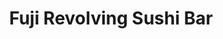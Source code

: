 ---
layout: place
title: Fuji Revolving Sushi Bar
permalink: /california/los-alamitos/fuji-revolving-sushi-bar.html
stateAbbr: CA
stateName: California
cityName: Los Alamitos
seo:
  type: restaurant
  links: null
place_id: ChIJQ5EmQ8Iu3YARrLRkgI2U86c
photos:
  - name: >-
      places/ChIJQ5EmQ8Iu3YARrLRkgI2U86c/photos/AeeoHcLfeVcKl7le3EMbR1Z3YcmQIfuyG53_uYDtdAsrwPLbYu_z6CdhubYpyowBCmLyWJrRZIFMnUNe2ZF313l_A0VNxxHJILcrMeN54rLNqD38CO0hmVE9PqoB3Ydrt4SJDvggqhG2Uf_sNFTbIF78ClM-17pV95D9Ftfdw6QMs5T0MPOn8S3HEYFiR28ag96OjRXgx7tJC8avIkxmSCSlUhlH_9KIwaiCv5cn3dsf9Oj4WRaaS9HCP8trEGh-W2Eb5jzQLtuiCChOB-Hh9-Zr_imOUg3HTLL_319_4Qwfo5KdxUYVWy_ffRNuqsBO3V0MumYRaOTDtSGCMObaDvL-O423GfbOTBfVQMUfYXVeiim68xOx9XLDKUo94Se2P6vKDrgB7Py9tjSXWF3svwwzeAQrslcZCslceDtWlgbqubmTrP3h
    widthPx: 4160
    heightPx: 2080
    authorAttributions:
      - displayName: John Wypick
        uri: https://maps.google.com/maps/contrib/104601956058179019470
        photoUri: >-
          https://lh3.googleusercontent.com/a-/ALV-UjW5ljXQPO7ImuUHhR1itIgV2tusGkLEfZteUA0mOdireJtus6xy=s100-p-k-no-mo
    flagContentUri: >-
      https://www.google.com/local/imagery/report/?cb_client=maps_api_places.places_api&image_key=!1e10!2sCIHM0ogKEICAgICkyLbsigE&hl=en-US
    googleMapsUri: >-
      https://www.google.com/maps/place//data=!3m4!1e2!3m2!1sCIHM0ogKEICAgICkyLbsigE!2e10!4m2!3m1!1s0x80dd2ec243269143:0xa7f3948d8064b4ac
  - name: >-
      places/ChIJQ5EmQ8Iu3YARrLRkgI2U86c/photos/AeeoHcIg3tzHM2-AH_7UUj2BqRqSD8Hb33CouPR9mKERqps9Tx1VvmuHVdezT-UGbqEH8ehP8U9H5PVkSqCPsscWW8Hxjm2XjHxCVW3h09LG82NiGyRdypR1N7pcK9BUwRa4TnIWISfA9LoQQpKmgPJNRZVzVKLxg57snfHUP89yeLzZbCmYx4zZaHrlUiIlT0Fcb7WObtV8BtGdRRkfr2hRohpjbPxWTIBt9osp1Thjzd6gB7XjeB-bfDZtniac8WqXWeZgmQFPVYZsqfHcdoVhAAr-Um_xpLlPJKWN_Mx6aSH3xAr8gY6pg2Mbn-oBglhQPIC-P3dQjknkUj0z9YSKa6sJwxsgEdx9mrUtKK1fDqWJMXsZ9YCmIchAIUiiB9IGt2wkvx3tExbA-fqfEsabmIW0PyuGdqcBAXEDHLlDK4lQ85qZ
    widthPx: 4000
    heightPx: 2252
    authorAttributions:
      - displayName: Maria Zawadzki
        uri: https://maps.google.com/maps/contrib/104474479164928306340
        photoUri: >-
          https://lh3.googleusercontent.com/a-/ALV-UjXNZKO57LHw3oxVXyd2hCmG_LfEaumBCIroWgMjXafNbV9VuYtW=s100-p-k-no-mo
    flagContentUri: >-
      https://www.google.com/local/imagery/report/?cb_client=maps_api_places.places_api&image_key=!1e10!2sCIHM0ogKEICAgIDHwKHI1gE&hl=en-US
    googleMapsUri: >-
      https://www.google.com/maps/place//data=!3m4!1e2!3m2!1sCIHM0ogKEICAgIDHwKHI1gE!2e10!4m2!3m1!1s0x80dd2ec243269143:0xa7f3948d8064b4ac
  - name: >-
      places/ChIJQ5EmQ8Iu3YARrLRkgI2U86c/photos/AeeoHcKk-ejAwTEkHUJHdKGwSxY3CnZh_Z6Lvux1jndlQapSnFQ3jZOFvpzilq4OtbmzaVyUjM55G9Sv10Fi8pRicb-i27JVU-oc6Ueov9IANG74i3NUWHPMDfy0v14ef4FaZvkCffPdVnTjJHRbPzWRwzRtJNOGzrXESz-DVdITHGNR096FuGAp65Xz-4pcASipJXSTfFoG0-YrDzwZfbOdxYmwRLo1ZJvcQV2k8SwpHsAFfAmmvYx57i2Wix7fgZyRZMZY4y0Xct1pZL-2JfgtlsWBuGaPK4Qp90wnHD7jSvTmdplHZvBjcnHdc48mR8-oIpKBLk_Hy8cLeqH0cWjwz8yHSZOQUsVBtqZXl4JUPc6mQYB8ALoke7ZiMIR9WZm830i65mFQFmy61vNFVZWUQAMmUq2ridF6fj1dy5dhMZnoeT0s
    widthPx: 4000
    heightPx: 3000
    authorAttributions:
      - displayName: Kendra Vasquez
        uri: https://maps.google.com/maps/contrib/105615803757525206919
        photoUri: >-
          https://lh3.googleusercontent.com/a/ACg8ocLA-JUxZ0SgtCgT8S1tJQw1BG5NbZUHrgDP2o5-sbKggpsIH0s=s100-p-k-no-mo
    flagContentUri: >-
      https://www.google.com/local/imagery/report/?cb_client=maps_api_places.places_api&image_key=!1e10!2sCIHM0ogKEICAgICboqinogE&hl=en-US
    googleMapsUri: >-
      https://www.google.com/maps/place//data=!3m4!1e2!3m2!1sCIHM0ogKEICAgICboqinogE!2e10!4m2!3m1!1s0x80dd2ec243269143:0xa7f3948d8064b4ac
  - name: >-
      places/ChIJQ5EmQ8Iu3YARrLRkgI2U86c/photos/AeeoHcLTXEYZnGrHlWohkouyyMTT6clkNprYL8uGWjkZOS1b0pcN4V9pDdqei6fKh28x7OJhkGCbgKWo-W117qpVvwIP_eoWM_KUI_YvehiZTWzxZG_kRBpZTfFRNPA3rkCajHwmxBezjQmP2QM6uVj1ZTd8xJzbJCEyENhZw_b1YXSkGez7Cf0Wj3x0LEq1EgsBGoyLTsK8Uz1TKMTFlevo99XAkC6Oede_vLqaRYUz13FugJOjk1238zFnjw1NThsqUJx73YMySUKs4Mg6Cvpm9ZOtEjY2-WhEN1du65rpHq5Ms_1wnYNNLfmF_lN1iVgD4qDxhDLWW5GAZZUP4h2A0ZY5OPaub5TXwHPpDAeavc1sM-rs3-UtRC-b8houby1rjtZcTtwldmqUPKeWt0gocgy2DKKCMtudVvevO7YwVaIs9Q
    widthPx: 2731
    heightPx: 2617
    authorAttributions:
      - displayName: WT Jen
        uri: https://maps.google.com/maps/contrib/115089700061815371333
        photoUri: >-
          https://lh3.googleusercontent.com/a-/ALV-UjV6vnV9UIirIQUV223auH775vrDDj8Bn7LKVi40yOKHGBtaG14=s100-p-k-no-mo
    flagContentUri: >-
      https://www.google.com/local/imagery/report/?cb_client=maps_api_places.places_api&image_key=!1e10!2sCIHM0ogKEICAgIDFiqXGCw&hl=en-US
    googleMapsUri: >-
      https://www.google.com/maps/place//data=!3m4!1e2!3m2!1sCIHM0ogKEICAgIDFiqXGCw!2e10!4m2!3m1!1s0x80dd2ec243269143:0xa7f3948d8064b4ac
  - name: >-
      places/ChIJQ5EmQ8Iu3YARrLRkgI2U86c/photos/AeeoHcIDbdNZ7gdEkLyzsxwhp5zbzO0tPJI_sRbaCHxUsVuPwVIqzt8oW8KYCGJ1s1FHtBYV9u-Emwd4Cysp9zJXv7O4b_NVFhTge8Yt6S7hcX0JJJbPJ6Srk6wmm3R0t3T-j2ClR4rTa0xsV65lJKY1UXllG2N-vYl_EuOklyQyRQc4_8W72qSSGpm8yUm_ayeP1zrkZOMef8LcI_yYsdaSQzcIeNrNKRuh5i6dsJaNfwrIiYcxaZ2gH9mPpo4ehCKZlAEM8FxZ8vbEoQd88RSVgxCHTAk9EQiWeqCbqkcONdhpC9pVLFYLjlT3OiyViq8eMHNvc0t08ttDGP_pYlm_YBxMJw8-T7h_RoaU-XAvBUfY3DF34C2P5EzRGqlNncWOCpyZFiPpOIKiEOhepZFPrTDENEixXcm-1YwkOo7hqKhVX3PK
    widthPx: 3024
    heightPx: 4032
    authorAttributions:
      - displayName: Lynn Kreis Burr
        uri: https://maps.google.com/maps/contrib/104175156626980164132
        photoUri: >-
          https://lh3.googleusercontent.com/a/ACg8ocKRGSzq1yfI8J6RZilxecDRHcp8bbN4HyWkY1NQt7O9kqbsMOJE=s100-p-k-no-mo
    flagContentUri: >-
      https://www.google.com/local/imagery/report/?cb_client=maps_api_places.places_api&image_key=!1e10!2sCIHM0ogKEICAgIDLopzCvQE&hl=en-US
    googleMapsUri: >-
      https://www.google.com/maps/place//data=!3m4!1e2!3m2!1sCIHM0ogKEICAgIDLopzCvQE!2e10!4m2!3m1!1s0x80dd2ec243269143:0xa7f3948d8064b4ac
  - name: >-
      places/ChIJQ5EmQ8Iu3YARrLRkgI2U86c/photos/AeeoHcImD5MYQefdKepq3VZL1TfHJfpijceH7yRhdiYILk17-Dhad4u7WHJZOIWgnoakjG3Nxtz5wct9ZQZ4dvA7PKjo3on9ND-Gu2U9Gi5fOQblfT2mZmyPHryttTdb6Fmu2M6dvOMLHqA6tKdGW83qc73OTzhbf1cdbSnfntfFs46evjizqrkl-NvpdBl_snQ-tq8Vjf_yQ6IWmZAYptsvWnGW5rc1Ki5Oumzqt3_rt1Apne4qaaWEcQ5hTNO94njsF1xcFJ4BmjeBknPXsdTUi6eX8_3HFqdL9CFwrOt8_rTu8oXevkUE3my8y5o5tIg890nKtqRbgqr2A8J9JE4wLBkrmXLn0SIpsIndr1efogdgk8ZNhqO0dZVWljgViXea0SMOszf06oznoOUA8lE0Scz--q7_MWiTzP0e-qQi0B0JSYAl
    widthPx: 3000
    heightPx: 4000
    authorAttributions:
      - displayName: Truc Bui (Bella)
        uri: https://maps.google.com/maps/contrib/114664373571362147753
        photoUri: >-
          https://lh3.googleusercontent.com/a-/ALV-UjWjgGPw7CZJjAmjrSrsG07V1_XIuJRcMsfDqlmHVSx6alEyoTSl0A=s100-p-k-no-mo
    flagContentUri: >-
      https://www.google.com/local/imagery/report/?cb_client=maps_api_places.places_api&image_key=!1e10!2sCIHM0ogKEICAgICfsY_ongE&hl=en-US
    googleMapsUri: >-
      https://www.google.com/maps/place//data=!3m4!1e2!3m2!1sCIHM0ogKEICAgICfsY_ongE!2e10!4m2!3m1!1s0x80dd2ec243269143:0xa7f3948d8064b4ac
  - name: >-
      places/ChIJQ5EmQ8Iu3YARrLRkgI2U86c/photos/AeeoHcIxBBd1yNbPXEECJvXJs5dnh8yxYe2P3lvu1sMMffCpt9x0RSjHqq0vuXTKHchJQ6S3NrmpbwOU54pbMRmFpl7FnQog9-_hNXQ1goznLoNYXuCSgyL0ozKO-Yj1Rulh2SidFauYO-M0evOlNtMV-UY_7xuSGleXnNBawUA_jaQIuqBFmXI77PsgyIaXxvXm9q7vAP-w_--Pa_Uv5YlOTGLb83hLkFGaOQoPadXiVqxpD0TmUHJk4PcuKR-NqZWuyvUQrL6c0DvDqT4VrjB_E3yTz1ZBChBQlLn_EJ3kXPU0emxRteimrlL8cpGvZ5JmsnJh3hzgM2dzQjCsJvm5EyJOIfdLzSh9cp3q1Z0P_1JenmVTLO4h430YncPchHcgx969V7G0A2bbuv6jJJKGmenD-0I82Y4bImDJVojrfUojX3Ty
    widthPx: 4160
    heightPx: 3120
    authorAttributions:
      - displayName: Joshua Vogt
        uri: https://maps.google.com/maps/contrib/117489282624172516026
        photoUri: >-
          https://lh3.googleusercontent.com/a-/ALV-UjVY1y4BZlu_KMK2g8Dztjum-s17HsBu51VfmR4WAzWwM6YE7oRNpQ=s100-p-k-no-mo
    flagContentUri: >-
      https://www.google.com/local/imagery/report/?cb_client=maps_api_places.places_api&image_key=!1e10!2sCIHM0ogKEICAgIC6gLDjwgE&hl=en-US
    googleMapsUri: >-
      https://www.google.com/maps/place//data=!3m4!1e2!3m2!1sCIHM0ogKEICAgIC6gLDjwgE!2e10!4m2!3m1!1s0x80dd2ec243269143:0xa7f3948d8064b4ac
  - name: >-
      places/ChIJQ5EmQ8Iu3YARrLRkgI2U86c/photos/AeeoHcJqCcdXDkAtwrdVlb1MJtUY5pdbXMJU6XN5G6oF8dYnJbqy3tPunQjXyywGbgQJzPZiGEHcbutnTnwb_J9TwDdZIvuLnpATwM5yvLg6A94aUSeBqr9ULcoc-KSiTPZpdpThOIFDnnV4RYAH-FOLEs-v16fPkdny8K6w2MS9j-xWNThc6qz-3P3cxa9iduUZ0iyAGT8_i12SaCrPvqEifHSKQ378Ms0NeD1dCrkrUwLGUZOepQEcu0rtee28S5phv62bKUH23AE_s75tdOV4suILQ_kEg9mJWmt7upMmQHgpkAVukJ7vtwBfRsFOlvP-IYq8V4ZePXjSW_TacV58FQCFeaFL06smjJ0E4zyyv8MVxSE4aMqG4xvC9GMNte9hbVjrvPUSbDZp9Z07VFvVndctPxndWHN84VJ1oCiO4sTeyqNe
    widthPx: 3024
    heightPx: 4032
    authorAttributions:
      - displayName: Mister A
        uri: https://maps.google.com/maps/contrib/100994120514175260337
        photoUri: >-
          https://lh3.googleusercontent.com/a-/ALV-UjUIoefy6sZILIDB8EWhml8NCfJ5IbteEqKRdSinOWrSRDI2rYUwmw=s100-p-k-no-mo
    flagContentUri: >-
      https://www.google.com/local/imagery/report/?cb_client=maps_api_places.places_api&image_key=!1e10!2sCIHM0ogKEICAgIC-_4XupgE&hl=en-US
    googleMapsUri: >-
      https://www.google.com/maps/place//data=!3m4!1e2!3m2!1sCIHM0ogKEICAgIC-_4XupgE!2e10!4m2!3m1!1s0x80dd2ec243269143:0xa7f3948d8064b4ac
  - name: >-
      places/ChIJQ5EmQ8Iu3YARrLRkgI2U86c/photos/AeeoHcLnm8qhnBLq10zBCrb-vBI9Ql-PpRM0vfQ9KG_QsVmpXIYICudUNVXxAA0_o0uEmuqBHfSpmihxKrhuL9kBfo3jhmjdI0X8e6HfZBhtV_7OleHBT1ze5bkmE9eo8GTJzrNrcRATDyhVLxZ5pKuQioZ6jRacva9C2H7QUpeW6pm8sDmXA287bWlLiaJukKg1tGOzO47uk9-TkWidxKc8xi1_jsK5022V10JFo-HLv5aQ8CJdrQSP5c9WfviuiqPUJxnv1CZvr2DpH7WPk4AZYWuIxz4RCYom8m7yAAB6fWiNPJLsPV9Icy1hEPj7rPKeYpMHST7iE2bhKsUDvcH-Cs-U3KMtVDmfZfPKUcajqTu2ttj8hVcBYfFseGandGaf_rIo5wht3h1xdwjMU-1oY0HOhJ_i1pI-4zGe7HZXGTzMVZfS
    widthPx: 4160
    heightPx: 2080
    authorAttributions:
      - displayName: John Wypick
        uri: https://maps.google.com/maps/contrib/104601956058179019470
        photoUri: >-
          https://lh3.googleusercontent.com/a-/ALV-UjW5ljXQPO7ImuUHhR1itIgV2tusGkLEfZteUA0mOdireJtus6xy=s100-p-k-no-mo
    flagContentUri: >-
      https://www.google.com/local/imagery/report/?cb_client=maps_api_places.places_api&image_key=!1e10!2sCIHM0ogKEICAgICkyLbsxQE&hl=en-US
    googleMapsUri: >-
      https://www.google.com/maps/place//data=!3m4!1e2!3m2!1sCIHM0ogKEICAgICkyLbsxQE!2e10!4m2!3m1!1s0x80dd2ec243269143:0xa7f3948d8064b4ac
  - name: >-
      places/ChIJQ5EmQ8Iu3YARrLRkgI2U86c/photos/AeeoHcLAO-VjWDgRKxT3X3gMVGiiv8UxwUMY6c7fNBFLwWgaFvVn94DTgARklLQGTfHotJm0x6VUxtMJi2Hf05cBy5RqU5bHoNN_M6qJhtNRlsbyhH4yOu2NmJHkHmMow46pvMCPwQahWHsJ78QcbY4qpqKmkz1EImDOQg0zXFbN5CuRwG9LXaHqxkDW9aYiJX3nt1MrhofMAWuiqOrW5_5KGZ3DorAukQPinwIcsCx0N0yxlbO0r2BhmRqcKa9nbP_zhKUZ7ckg1Q01JSc87JM7OutYfMeMLDEv2faP6Av6IOhDm5_f8QsrPe1awbBoO19ENryeLXiAQ_rmAsZS8sberypXfXUUpE19seMQFMdoVgN8r35J0sDD8qaji04TraqZIlTQVi4fWCF5JJejYyBftMmnTWH4dr5P8lBpavTGKK_6kA
    widthPx: 4128
    heightPx: 3096
    authorAttributions:
      - displayName: Hung Le Quoc
        uri: https://maps.google.com/maps/contrib/111866566802781888225
        photoUri: >-
          https://lh3.googleusercontent.com/a-/ALV-UjUhVvlWfzHzPhi0-pAgtAIRzvBkEpYTIYjX6gBDYRpJwdh5J7V-5Q=s100-p-k-no-mo
    flagContentUri: >-
      https://www.google.com/local/imagery/report/?cb_client=maps_api_places.places_api&image_key=!1e10!2sCIHM0ogKEICAgICi-p_GYw&hl=en-US
    googleMapsUri: >-
      https://www.google.com/maps/place//data=!3m4!1e2!3m2!1sCIHM0ogKEICAgICi-p_GYw!2e10!4m2!3m1!1s0x80dd2ec243269143:0xa7f3948d8064b4ac
address: 5373 Katella Ave, Los Alamitos, CA 90720, USA
street: 5373 Katella Ave
city: Los Alamitos
state: CA
zip: '90720'
country: USA
neighborhood: null
latitude: '33.803346'
longitude: '-118.040360'
accessibility_options:
  wheelchairAccessibleParking: true
  wheelchairAccessibleEntrance: true
  wheelchairAccessibleRestroom: true
  wheelchairAccessibleSeating: true
business_status: OPERATIONAL
name: Fuji Revolving Sushi Bar
google_maps_links:
  directionsUri: >-
    https://www.google.com/maps/dir//''/data=!4m7!4m6!1m1!4e2!1m2!1m1!1s0x80dd2ec243269143:0xa7f3948d8064b4ac!3e0
  placeUri: https://maps.google.com/?cid=12102179959140037804
  writeAReviewUri: >-
    https://www.google.com/maps/place//data=!4m3!3m2!1s0x80dd2ec243269143:0xa7f3948d8064b4ac!12e1
  reviewsUri: >-
    https://www.google.com/maps/place//data=!4m4!3m3!1s0x80dd2ec243269143:0xa7f3948d8064b4ac!9m1!1b1
  photosUri: >-
    https://www.google.com/maps/place//data=!4m3!3m2!1s0x80dd2ec243269143:0xa7f3948d8064b4ac!10e5
primary_type: Sushi Restaurant
opening_hours:
  regular: null
  current: null
secondary_opening_hours:
  regular:
    weekdayDescriptions: null
    type: null
  current:
    weekdayDescriptions: null
    type: null
phone: null
price_level: null
price_range: null
rating: null
rating_count: 0
website: null
description: >-
  Discover Fuji Revolving Sushi Bar in Los Alamitos, CA$$$Fuji Revolving Sushi
  Bar in Los Alamitos, CA, brings a fresh twist to Japanese dining with its
  innovative conveyor belt system that delivers an array of sushi options right
  to your table. This casual eatery emphasizes high-quality ingredients,
  featuring a selection of traditional rolls and creative dishes that highlight
  the best of Japanese flavors. The setup creates an engaging, interactive
  experience, making it easy to sample a variety of fresh seafood and vegetarian
  choices in a relaxed environment. Accessibility features like
  wheelchair-friendly entrances and seating add to the convenience, ensuring
  everyone can enjoy the vibrant atmosphere. For those searching for top-rated
  sushi spots nearby, this location stands out as a go-to destination for
  authentic and enjoyable meals.
generative_summary: >-
  Discover Fuji Revolving Sushi Bar in Los Alamitos, CA$$$Fuji Revolving Sushi
  Bar in Los Alamitos, CA, brings a fresh twist to Japanese dining with its
  innovative conveyor belt system that delivers an array of sushi options right
  to your table. This casual eatery emphasizes high-quality ingredients,
  featuring a selection of traditional rolls and creative dishes that highlight
  the best of Japanese flavors. The setup creates an engaging, interactive
  experience, making it easy to sample a variety of fresh seafood and vegetarian
  choices in a relaxed environment. Accessibility features like
  wheelchair-friendly entrances and seating add to the convenience, ensuring
  everyone can enjoy the vibrant atmosphere. For those searching for top-rated
  sushi spots nearby, this location stands out as a go-to destination for
  authentic and enjoyable meals.
generative_disclosure: Summarized by AI using the Grok-3-Mini model.
reviews: null
review_summary: >-
  What Visitors Are Saying About Fuji Revolving Sushi Bar$$$Although specific
  reviews aren't available for this spot, revolving sushi bars like this one
  often get high marks for their fun, hands-on approach to dining that keeps
  things light and entertaining. Many folks appreciate the wide range of fresh
  sushi options that let you pick and choose without the wait, making it a hit
  for casual outings or quick bites. The casual vibe seems to draw in families
  and groups looking for an easygoing meal with plenty of variety, and it's
  frequently noted as a solid pick for anyone craving Japanese flavors close by.
  Overall, it comes across as a welcoming place that delivers on freshness and
  fun, even if it's still building its reputation. If you're on the hunt for
  great sushi restaurants in the area, this could be a worthwhile stop based on
  the general buzz around similar spots.
review_disclosure: Summarized by AI using the Grok-3-Mini model.
parking_options: null
payment_options: null
allow_dogs: null
curbside_pickup: null
delivery: null
dine_in: null
good_for_children: null
good_for_groups: null
good_for_sports: null
live_music: null
menu_for_children: null
outdoor_seating: null
reservable: null
restroom: null
serves_beer: null
serves_breakfast: null
serves_brunch: null
serves_cocktails: null
serves_coffee: null
serves_dinner: null
serves_dessert: null
serves_lunch: null
serves_vegetarian_food: null
serves_wine: null
takeout: null
update_category: pro
places_description: null

---